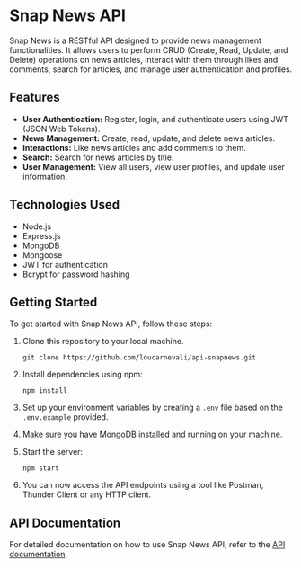 # Snap News API

Snap News is a RESTful API designed to provide news management functionalities. It allows users to perform CRUD (Create, Read, Update, and Delete) operations on news articles, interact with them through likes and comments, search for articles, and manage user authentication and profiles.

## Features

- **User Authentication:** Register, login, and authenticate users using JWT (JSON Web Tokens).
- **News Management:** Create, read, update, and delete news articles.
- **Interactions:** Like news articles and add comments to them.
- **Search:** Search for news articles by title.
- **User Management:** View all users, view user profiles, and update user information.

## Technologies Used

- Node.js
- Express.js
- MongoDB
- Mongoose
- JWT for authentication
- Bcrypt for password hashing

## Getting Started

To get started with Snap News API, follow these steps:

1. Clone this repository to your local machine.
    ```
    git clone https://github.com/loucarnevali/api-snapnews.git
    ```

2. Install dependencies using npm:
    ```
    npm install
    ```

3. Set up your environment variables by creating a `.env` file based on the `.env.example` provided.

4. Make sure you have MongoDB installed and running on your machine.

5. Start the server:
    ```
    npm start
    ```

6. You can now access the API endpoints using a tool like Postman, Thunder Client or any HTTP client.

## API Documentation

For detailed documentation on how to use Snap News API, refer to the [API documentation](https://api-snapnews.onrender.com/doc/).
